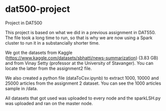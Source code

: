 # dat500-project
Project in DAT500 

This project is based on what we did in a previous assignment in DAT550. The file took a long time to run, so that is why we are now using a Spark cluster to run it in a substancially shorter time.

We got the datasets from Kaggle (https://www.kaggle.com/datasets/sbhatti/news-summarization) (3.83 GB) and from Vinay Setty (professor at the University of Stavanger). You can locate the latter from the assignment2 file.

We also created a python file (dataToCsv.ipynb) to extract 1000, 10000 and 25000 articles from the assignment 2 dataset.
You can see the 1000 articles sample in /data.

All datasets that got used was uploaded to every node and the sparkLSH.py was uploaded and ran on the master node.
